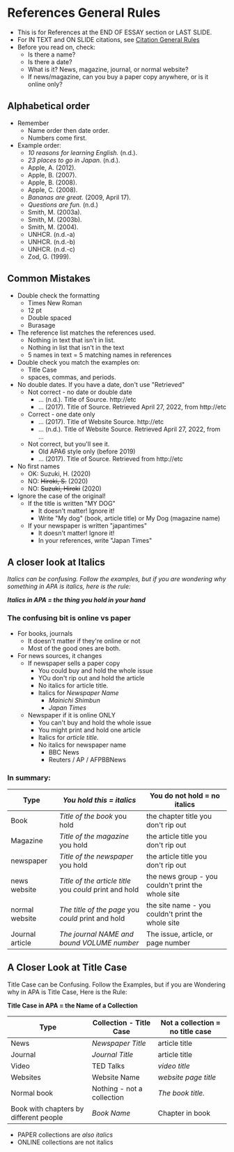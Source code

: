 # References General Rules
* This is for References at the END OF ESSAY section or LAST SLIDE.
* For IN TEXT and ON SLIDE citations, see [Citation General Rules](Invention-CitationGeneralRules)
* Before you read on, check:
    * Is there a name? 
    * Is there a date? 
    * What is it? News, magazine, journal, or normal website?
    * If news/magazine, can you buy a paper copy anywhere, or is it online only?



## Alphabetical order
* Remember
    * Name order then date order.
    * Numbers come first.  
* Example order:
    * *10 reasons for learning English.* (n.d.).
    * *23 places to go in Japan.* (n.d.).
    * Apple, A. (2012).
    * Apple, B. (2007).
    * Apple, B. (2008).
    * Apple, C. (2008).
    * *Bananas are great.* (2009, April 17).
    * *Questions are fun.* (n.d.)
    * Smith, M. (2003a).
    * Smith, M. (2003b).
    * Smith, M. (2004).
    * UNHCR. (n.d.-a)
    * UNHCR. (n.d.-b)
    * UNHCR. (n.d.-c)
    * Zod, G. (1999).

## Common Mistakes
* Double check the formatting
    * Times New Roman
    * 12 pt
    * Double spaced
    * Burasage
* The reference list matches the references used. 
    * Nothing in text that isn't in list. 
    * Nothing in list that isn't in the text 
    * 5 names in text = 5  matching names in references
* Double check you match the examples on:
    * Title Case
    * spaces, commas, and periods. 
* No double dates. If you have a date, don't use "Retrieved"
    * Not correct - no date or double date
        * ... (n.d.). Title of Source. http://etc
        * ... (2017). Title of Source. Retrieved April 27, 2022, from http://etc
    * Correct - one date only
        * ... (2017). Title of Website Source. http://etc
        * ... (n.d.). Title of Website Source. Retrieved April 27, 2022, from ...
    * Not correct, but you'll see it. 
        * Old APA6 style only (before 2019)
        * ... (2017). Title of Source. Retrieved from http://etc
* No first names 
    * OK: Suzuki, H. (2020)
    * NO: ~~Hiroki, S.~~ (2020)
    * NO: ~~Suzuki, Hiroki~~ (2020)
* Ignore the case of the original!
    * If the title is written "MY DOG"
        * It doesn't matter! Ignore it!
        * Write "My dog" (book, article title) or My Dog (magazine name)
    * If your newspaper is written  "japantimes"
        * It doesn't matter! Ignore it!
        * In your references, write "Japan Times"

## A closer look at Italics 

*Italics can be confusing. Follow the examples, but if you are wondering why something in APA is italics, here is the rule:*

***Italics in APA = the thing you hold in your hand***

### The confusing bit is online vs paper
* For books, journals
    * It doesn't matter if they're online or not
    * Most of the good ones are both. 
* For news sources, it changes
    * If newspaper sells a paper copy
        * You could buy and hold the whole issue
        * YOu don't rip out and hold the article
        * No italics for article title. 
        * Italics for *Newspaper Name*
            * *Mainichi Shimbun*
            * *Japan Times*
    * Newspaper if it is online ONLY
        * You can't buy and hold the whole issue
        * You might print and hold one article
        * Italics for *article title.*
        * No italics for newspaper name
            * BBC News
            * Reuters / AP / AFPBBNews

### In summary: 
|Type        | *You hold this = italics*                               | You do not hold = no italics
|---         |---                                                      |---
|Book        |*Title of the book* you hold                             |the chapter title you don't rip out
|Magazine    |*Title of the magazine* you hold                         |the article title you don't rip out
|newspaper   |*Title of the newspaper* you hold                        |the article title you don't rip out
|news website |*Title of the article title* you *could* print and hold |the news group - you couldn't print the whole site
|normal website |*The title of the page* you *could* print and hold    |the site name - you couldn't print the whole site
|Journal article |*The journal NAME and bound VOLUME number*           |The issue, article, or page number

## A Closer Look at Title Case

Title Case can be Confusing. Follow the Examples, but if you are Wondering why in APA is Title Case, Here is the Rule:

**Title Case in APA = the Name of a Collection**

|Type        |Collection - Title Case                    |Not a collection = no title case
|---         |---                                        |---
|News        |*Newspaper Title*                          |article title
|Journal     |*Journal Title*                            |article title
|Video       |TED Talks                                  |*video title*
|Websites    |Website Name                               |*website page title*
|Normal book |Nothing - not a collection                 |*The book title.* 
|Book with chapters by different people  |*Book Name*    |Chapter in book

* PAPER collections are *also italics*  
* ONLINE collections are not italics
 
